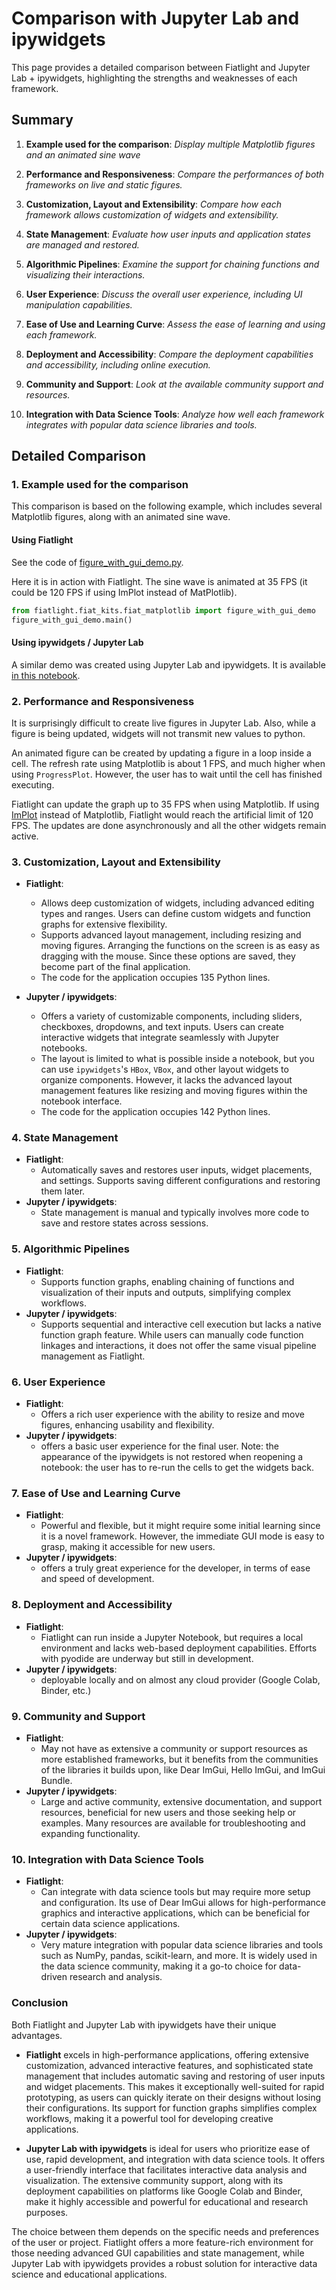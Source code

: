 # Comparison with Jupyter Lab and ipywidgets

This page provides a detailed comparison between Fiatlight and Jupyter Lab + ipywidgets, highlighting the strengths and weaknesses of each framework.

## Summary
1. **Example used for the comparison**:
   *Display multiple Matplotlib figures and an animated sine wave*

2. **Performance and Responsiveness**:
   *Compare the performances of both frameworks on live and static figures.*

3. **Customization, Layout and Extensibility**:
   *Compare how each framework allows customization of widgets and extensibility.*

4. **State Management**:
   *Evaluate how user inputs and application states are managed and restored.*

5. **Algorithmic Pipelines**:
   *Examine the support for chaining functions and visualizing their interactions.*

6. **User Experience**:
   *Discuss the overall user experience, including UI manipulation capabilities.*

7. **Ease of Use and Learning Curve**:
   *Assess the ease of learning and using each framework.*

8. **Deployment and Accessibility**:
   *Compare the deployment capabilities and accessibility, including online execution.*

9. **Community and Support**:
   *Look at the available community support and resources.*

10. **Integration with Data Science Tools**:
    *Analyze how well each framework integrates with popular data science libraries and tools.*

## Detailed Comparison

### 1. Example used for the comparison
This comparison is based on the following example, which includes several Matplotlib figures, along with an animated sine wave.

#### Using Fiatlight

See the code of [figure_with_gui_demo.py](../fiat_kits/fiat_matplotlib/figure_with_gui_demo.py).

Here it is in action with Fiatlight. The sine wave is animated at 35 FPS (it could be 120 FPS if using ImPlot instead of MatPlotlib).
```python
from fiatlight.fiat_kits.fiat_matplotlib import figure_with_gui_demo
figure_with_gui_demo.main()
```

#### Using ipywidgets / Jupyter Lab

A similar demo was created using Jupyter Lab and ipywidgets. It is available [in this notebook](figure_demo_ipywidgets.ipynb).

### 2. Performance and Responsiveness

It is surprisingly difficult to create live figures in Jupyter Lab. Also, while a figure is being updated, widgets will not transmit new values to python.

An animated figure can be created by updating a figure in a loop inside a cell. The refresh rate using Matplotlib is about 1 FPS, and much higher when using `ProgressPlot`. However, the user has to wait until the cell has finished executing.

Fiatlight can update the graph up to 35 FPS when using Matplotlib. If using [ImPlot](https://github.com/epezent/implot) instead of Matplotlib, Fiatlight would reach the artificial limit of 120 FPS. The updates are done asynchronously and all the other widgets remain active.


### 3. Customization, Layout and Extensibility

- **Fiatlight**:
    - Allows deep customization of widgets, including advanced editing types and ranges. Users can define custom widgets and function graphs for extensive flexibility.
    - Supports advanced layout management, including resizing and moving figures. Arranging the functions on the screen is as easy as dragging with the mouse. Since these options are saved, they become part of the final application.
    - The code for the application occupies 135 Python lines.

- **Jupyter / ipywidgets**:
    - Offers a variety of customizable components, including sliders, checkboxes, dropdowns, and text inputs. Users can create interactive widgets that integrate seamlessly with Jupyter notebooks.
    - The layout is limited to what is possible inside a notebook, but you can use `ipywidgets`'s `HBox`, `VBox`, and other layout widgets to organize components. However, it lacks the advanced layout management features like resizing and moving figures within the notebook interface.
    - The code for the application occupies 142 Python lines.


### 4. State Management
- **Fiatlight**:
   - Automatically saves and restores user inputs, widget placements, and settings. Supports saving different configurations and restoring them later.
- **Jupyter / ipywidgets**:
   - State management is manual and typically involves more code to save and restore states across sessions.

### 5. Algorithmic Pipelines
- **Fiatlight**:
   - Supports function graphs, enabling chaining of functions and visualization of their inputs and outputs, simplifying complex workflows.
- **Jupyter / ipywidgets**:
   - Supports sequential and interactive cell execution but lacks a native function graph feature. While users can manually code function linkages and interactions, it does not offer the same visual pipeline management as Fiatlight.

### 6. User Experience
- **Fiatlight**:
   - Offers a rich user experience with the ability to resize and move figures, enhancing usability and flexibility.
- **Jupyter / ipywidgets**:
   - offers a basic user experience for the final user.
  Note: the appearance of the ipywidgets is not restored when reopening a notebook: the user has to re-run the cells to get the widgets back.

### 7. Ease of Use and Learning Curve
- **Fiatlight**:
   - Powerful and flexible, but it might require some initial learning since it is a novel framework. However, the immediate GUI mode is easy to grasp, making it accessible for new users.
- **Jupyter / ipywidgets**:
   - offers a truly great experience for the developer, in terms of ease and speed of development.


### 8. Deployment and Accessibility
- **Fiatlight**:
   - Fiatlight can run inside a Jupyter Notebook, but requires a local environment and lacks web-based deployment capabilities. Efforts with pyodide are underway but still in development.
- **Jupyter / ipywidgets**:
   - deployable locally and on almost any cloud provider (Google Colab, Binder, etc.)

### 9. Community and Support
- **Fiatlight**:
   - May not have as extensive a community or support resources as more established frameworks, but it benefits from the communities of the libraries it builds upon, like Dear ImGui, Hello ImGui, and ImGui Bundle.
- **Jupyter / ipywidgets**:
   - Large and active community, extensive documentation, and support resources, beneficial for new users and those seeking help or examples. Many resources are available for troubleshooting and expanding functionality.

### 10. Integration with Data Science Tools
- **Fiatlight**:
  - Can integrate with data science tools but may require more setup and configuration. Its use of Dear ImGui allows for high-performance graphics and interactive applications, which can be beneficial for certain data science applications.
- **Jupyter / ipywidgets**:
   - Very mature integration with popular data science libraries and tools such as NumPy, pandas, scikit-learn, and more. It is widely used in the data science community, making it a go-to choice for data-driven research and analysis.

### Conclusion

Both Fiatlight and Jupyter Lab with ipywidgets have their unique advantages.

- **Fiatlight** excels in high-performance applications, offering extensive customization, advanced interactive features, and sophisticated state management that includes automatic saving and restoring of user inputs and widget placements. This makes it exceptionally well-suited for rapid prototyping, as users can quickly iterate on their designs without losing their configurations. Its support for function graphs simplifies complex workflows, making it a powerful tool for developing creative applications.

- **Jupyter Lab with ipywidgets** is ideal for users who prioritize ease of use, rapid development, and integration with data science tools. It offers a user-friendly interface that facilitates interactive data analysis and visualization. The extensive community support, along with its deployment capabilities on platforms like Google Colab and Binder, make it highly accessible and powerful for educational and research purposes.

The choice between them depends on the specific needs and preferences of the user or project. Fiatlight offers a more feature-rich environment for those needing advanced GUI capabilities and state management, while Jupyter Lab with ipywidgets provides a robust solution for interactive data science and educational applications.